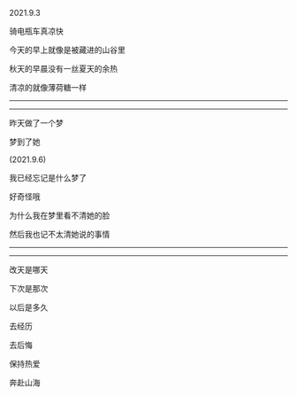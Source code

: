 2021.9.3

骑电瓶车真凉快

今天的早上就像是被藏进的山谷里

秋天的早晨没有一丝夏天的余热

清凉的就像薄荷糖一样

---------

-------

昨天做了一个梦

梦到了她

(2021.9.6)

我已经忘记是什么梦了

好奇怪哦

为什么我在梦里看不清她的脸

然后我也记不太清她说的事情





----

---------



改天是哪天

下次是那次

以后是多久

去经历

去后悔

保持热爱

奔赴山海



